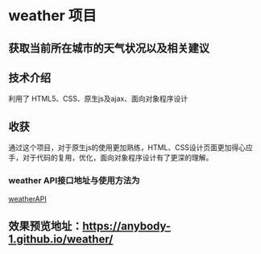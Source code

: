 # weather 项目
## 获取当前所在城市的天气状况以及相关建议
## 技术介绍
 利用了 HTML5、CSS、原生js及ajax、面向对象程序设计

## 收获

通过这个项目，对于原生js的使用更加熟练，HTML、CSS设计页面更加得心应手，对于代码的复用，优化，面向对象程序设计有了更深的理解。

### weather API接口地址与使用方法为
[weatherAPI](http://api.jirengu.com/)
## 效果预览地址：https://anybody-1.github.io/weather/
